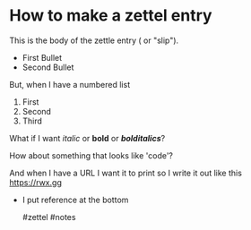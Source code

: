 # How to make a zettel entry

This is the body of the zettle entry ( or "slip").

* First Bullet
* Second Bullet

But, when I have a numbered list

1. First 
1. Second
1. Third

What if I want *italic* or **bold** or ***bolditalics***?

How about something that looks like 'code'?

And when I have a URL I want it to print so I write it out like this
https://rwx.gg

* I put reference at the bottom

    #zettel #notes
